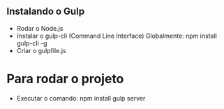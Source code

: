 ## Instalando o Gulp
- Rodar o Node.js
- Instalar o gulp-cli (Command Line Interface) Globalmente: npm install gulp-cli -g
- Criar o gulpfile.js

# Para rodar o projeto
- Executar o comando:
npm install
gulp server